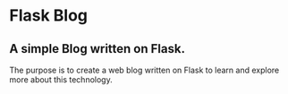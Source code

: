 # Flask Blog

## A simple Blog written on Flask.

The purpose is to create a web blog written on Flask to learn and explore more about this technology. 